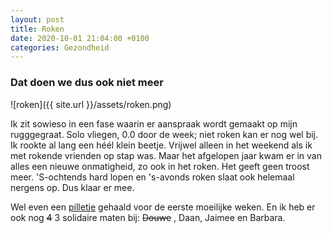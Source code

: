 ```yaml
---
layout: post
title: Roken
date: 2020-10-01 21:04:00 +0100
categories: Gezondheid
---
```


### Dat doen we dus ook niet meer

![roken]({{ site.url }}/assets/roken.png)  

Ik zit sowieso in een fase waarin er aanspraak wordt gemaakt op mijn rugggegraat. Solo vliegen,
0.0 door de week; niet roken kan er nog wel bij.
Ik rookte al lang een héél klein beetje. Vrijwel alleen in het weekend als ik met rokende vrienden op stap was.
Maar het afgelopen jaar kwam er in van alles een nieuwe onmatigheid, zo ook in het roken. Het geeft geen troost meer. 'S-ochtends hard lopen en 's-avonds roken slaat ook helemaal nergens op. Dus klaar er mee.

Wel even een [pilletje](https://www.farmacotherapeutischkompas.nl/bladeren/preparaatteksten/v/varenicline) gehaald voor de eerste moeilijke weken. En ik heb er ook nog ~~4~~ 3 solidaire maten bij: ~~Douwe~~ , Daan, Jaimee en Barbara.

<script>
/*
Count up from any date script-
By JavaScript Kit (www.javascriptkit.com)
Over 200+ free scripts here!
*/

var montharray=new Array("Jan","Feb","Mar","Apr","May","Jun","Jul","Aug","Sep","Oct","Nov","Dec")

function countup(yr,m,d){
var today=new Date()
var todayy=today.getYear()
if (todayy < 1000)
todayy+=1900
var todaym=today.getMonth()
var todayd=today.getDate()
var todaystring=montharray[todaym]+" "+todayd+", "+todayy
var paststring=montharray[m-1]+" "+d+", "+yr
var difference=(Math.round((Date.parse(todaystring)-Date.parse(paststring))/(24*60*60*1000))*1)
difference+=" dagen"
document.write("En dat gaat nu "+difference+" goed !")
}
//enter the count up date using the format year/month/day
countup(2020,10,01)
</script>
